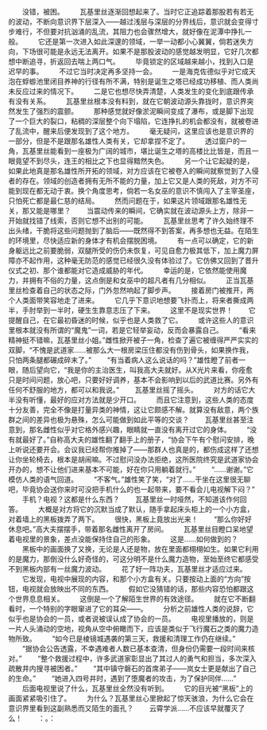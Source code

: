 　　没错，被困。
　　瓦基里丝逐渐回想起来了。当时它正追踪着那股若有若无的波动，不断向意识界下层深入——越过浅层与深层的分界线后，意识就会变得寸步难行，不但要对抗汹涌的乱流，其阻力也会骤然增大，就好像在泥潭中挣扎一般。
　　它还是第一次进入如此深邃的领域，一举一动都小心翼翼，倘若迷失方向，下场很可能是永远无法离开。如果不是那股波动的感觉越发明显，它好几次都想中断追寻，折返回去喘上两口气。
　　毕竟锁定的区域越来越小，找到入口是迟早的事。
　　不过它当时决定再多坚持一会。
　　一是海克佐德似乎对它成天泡在蜉蝣池里闭目养神的行径有所不满，特别是诞生之塔已经成功移植、而人类尚未反应过来的情况下。
　　二是它也想尽快弄清楚，人类发生的变化到底跟传承有没有关系。
　　瓦基里丝根本没有料到，就在它朝波动源头靠拢时，意识界突然发生了强烈的震颤。
　　那种感觉就好像淤泥瞬间变成了瀑布，或是脚下出现了一个巨大的裂口，粘稠的深层整个向下塌陷，它连挣扎的机会都没有，就被卷进了乱流中，醒来后便发现到了这个地方。
　　毫无疑问，这里应该也是意识界的一部分，但是不是跟那名雄性人类有关，它却拿捏不定了。
　　透过窗户的一角，瓦基里丝能看到一座极为广阔的城市，堪比诞生之塔的高楼比比皆是，而且一眼竟望不到尽头，连王的相比之下也显得黯然失色。
　　另一个让它起疑的是，如果此地真是那名雄性所开拓的领域，对方应该在它被卷入的瞬间就察觉到了入侵者的存在。领域的创造者拥有无所不能的力量，加上它又是人类的死敌，对方不可能到现在都无动于衷。换个角度思考，倘若一名女巫的意识不慎闯入了主宰圣座，只怕死亡都是最仁慈的结局。
　　然而问题在于，如果这片领域跟那名雄性无关，那又能是哪里？
　　当震动传来的瞬间，它确实就在波动源头上方，除非一开始就找错了线索，否则它想不出别的可能。
　　瓦基里丝思考了许久始终理不出头绪，干脆将这些问题抛到了脑后——既然得不到答案，再多想也无益。在陌生的环境里，尽快适应新的身体才有机会摆脱困境。
　　有一点可以确定，它的新身躯远比之前要脆弱，双腿所受的伤仍未恢复，可见自愈力极其低下，加上魔力屏障亦不起作用，这种毫无防范的感觉已经很久没有体验过了。它仿佛又回到了晋升仪式之初、那个谁都能对它造成威胁的年代。
　　幸运的是，它依然能使用魔力，并拥有不俗的力量，这点倒是和女巫中的超凡者有几分相似。
　　正当瓦基里丝检查着自己的状态之际，门外忽然响起了脚步声。
　　接着房门被推开，两个人类面带笑容地走了进来。
　　它几乎下意识地想要飞扑而上，将来者撕成两半，手肘举到一半时，硬生生靠意志压了下来。
　　这里不是现实世界！
　　它提醒自己，在它最初昏迷的时候，似乎也是人类救了它。
　　或许这些人的意识里根本就没有所谓的“魔鬼”一词，若是它轻举妄动，反而会暴露自己。
　　“看来精神挺不错嘛，瓦基里丝小姐。”雌性掀开被子一角，检查了遍它被缠得严严实实的双脚，“不愧是武道家……被那么大一根房梁压住都没有伤到骨头，如果换作我，只怕两条腿都碾成碎末了。”
　　“有当着病人这么说话的吗？”雄性瞪了前者一眼，随后望向它，“我是你的主治医生，叫我高大夫就好。从X光片来看，你痊愈只是时间问题，放心吧，只要好好调养，基本不会影响到以后的武道比赛。另外有任何不舒服的地方，都可以和我说。”
　　瓦基里丝摇了摇头。
　　对方的话它大半没有听懂，最好的应对方法就是少开口。
　　而且它注意到，这些人类的态度十分友善，完全不像是打量异类的神情，这让它颇感不解。就算没有敌意，两个族群之间的差异也极为悬殊，怎么可能做到如此平等的交谈？
　　瓦基里丝甚至注意到，那名雌性似乎对它格外感兴趣，眼睛就一直没有离开过它的身体。
　　“没有就最好了。”自称高大夫的雄性翻了翻手上的册子，“协会下午有个慰问安排，晚上听说还要开会。会议我已经帮你推掉了——那群人也真是的，都伤成这样了还想让你坐轮椅去，根本是胡闹嘛。不过慰问没办法拒绝，这所医院终究是武道家协会开办的，想不让他们进来基本不可能，好在你只用躺着就行。”
　　“……谢谢。”它模仿人类的语气回道。
　　“不客气。”雄性笑了笑，“对了……干坐在这里很无聊吧，毕竟协会送你来时可没把手机什么的也一起带来，要不看会儿电视解下闷？”
　　手机？电视？这都是什么东西？
　　瓦基里丝一时哑然，不知道该作何回答。
　　大概是对方将它的沉默当成了默认，随手拿起床头柜上的一个小方盒，对着墙上的黑板拨弄了两下。
　　很快，黑板上竟放出光来！
　　“那么你好好休息吧。”高大夫摆摆手，带着那名雌性离开了房间。
　　瓦基里丝目瞪口呆地望着电视里的景象，差点没能保持住自己的形象。
　　这是……如何做到的？
　　黑板中的画面换了又换，无论是人还是物，放在里面都栩栩如生。如果它利用的是魔力，那倒没什么好奇怪的，可这分明不是什么魔力造物，至始至终它都感受不到黑板内部有一丝魔力波动。
　　花了好一阵功夫，瓦基里丝才适应过来。
　　它发现，电视中展现的内容，和那个小方盒有关。只要按动上面的“方向”按钮，电视就会放映出不同的东西。
　　假如它没猜错的话，那些内容恐怕都跟这个世界息息相关。
　　这倒是一个了解陌生世界的有效途径。
　　就在它不断翻看时，一个特别的字眼窜进了它的耳朵——。
　　分析之前雄性人类的说辞，它似乎也是协会的一员，或者说被误认成了协会的一员。
　　电视里播放的，则是一片人头涌动的空地，视角从空中俯瞰而下，应该是类似于飞行魔石之类的魔力造物所致。
　　“如今已是棱镜城遇袭的第三天，救援和清理工作仍在继续。”
　　“据协会公告透露，不幸遇难者人数已基本查清，但身份仍需要一段时间来核对。”
　　“整个救援过程中，许多武道家彰显出了其过人的勇气和担当，多次深入疏散井内搜寻被困者。”
　　“其中镇守磐石的首席弟子——岚女士更是献出了自己的生命。”
　　“她进入四号井时，遇到了堕魔者的攻击，为了保护同伴……”
　　后面电视里说了什么，瓦基里丝全然没有听到。
　　它的目光被“黑板”上的画面紧紧吸引住了。
　　为什么？瓦基里丝心里掀起了惊天骇浪，为什么它会在意识界里看到这副熟悉而又陌生的面孔？
　　云霄学派……不应该早就覆灭了么！
　　：。：
